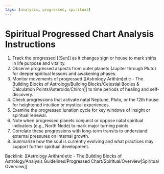 ```yaml
---
tags: [analysis, progressed, spiritual]
---
```

# Spiritual Progressed Chart Analysis Instructions

1. Track the progressed [[Sun]] as it changes sign or house to mark shifts in life purpose and vitality.
2. Observe progressed aspects from outer planets (Jupiter through Pluto) for deeper spiritual lessons and awakening phases.
3. Monitor movements of progressed [[Astrology Arith(m)etic - The Building Blocks of Astrology/Building Blocks/Celestial Bodies & Calculation Points/Asteroids/Chiron]] to time periods of healing and self-discovery.
4. Check progressions that activate natal Neptune, Pluto, or the 12th house for heightened intuition or mystical experiences.
5. Examine the progressed lunation cycle for key windows of insight or spiritual renewal.
6. Note when progressed planets conjunct or oppose natal spiritual indicators (e.g., North Node) to mark major turning points.
7. Correlate these progressions with long-term transits to understand external pressures on internal growth.
8. Summarize how the soul is currently evolving and what practices may support further spiritual development.

Backlink: [[Astrology Arith(m)etic - The Building Blocks of Astrology/Analysis Guidelines/Progressed Chart/Spiritual/Overview|Spiritual Overview]]
